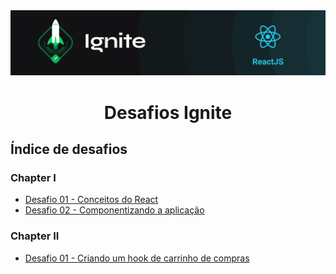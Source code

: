<img alt="ignite-reactjs" title="ignite-reactjs" src=".github/cover-reactjs.png">

<h1 align="center">
  Desafios Ignite
</h1>

## Índice de desafios

### Chapter I
- [Desafio 01 - Conceitos do React](https://github.com/FelipeBrenner/ignite-reactjs-desafios/tree/main/chapter-I-desafio-01-conceitos-do-react)
- [Desafio 02 - Componentizando a aplicação](https://github.com/FelipeBrenner/ignite-reactjs-desafios/tree/main/chapter-I-desafio-02-componentizando-a-aplicacao)
### Chapter II
- [Desafio 01 - Criando um hook de carrinho de compras](https://github.com/FelipeBrenner/ignite-reactjs-desafios/tree/main/chaptter-II-desafio-01-criando-um-hook-de-carrinho-de-compras)

